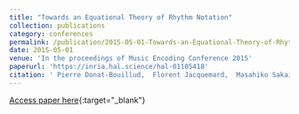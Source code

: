```yaml
---
title: "Towards an Equational Theory of Rhythm Notation"
collection: publications
category: conferences
permalink: /publication/2015-05-01-Towards-an-Equational-Theory-of-Rhythm-Notation
date: 2015-05-01
venue: 'In the proceedings of Music Encoding Conference 2015'
paperurl: 'https://inria.hal.science/hal-01105418'
citation: ' Pierre Donat-Bouillud,  Florent Jacquemard,  Masahiko Sakai, &quot;Towards an Equational Theory of Rhythm Notation.&quot; In the proceedings of Music Encoding Conference 2015, 2015.'
---
```

[Access paper here](https://inria.hal.science/hal-01105418){:target="_blank"}
